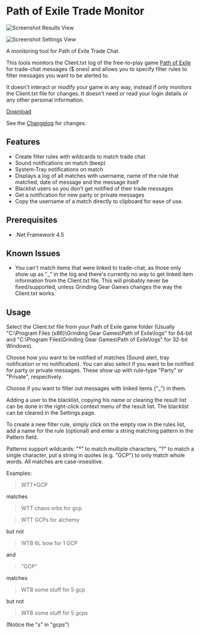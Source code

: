 Path of Exile Trade Monitor
===============

![Screenshot Results View](https://raw.github.com/Panaetius/PoETradeMonitor/master/img/ScreenshotResults.png)

![Screenshot Settings View](https://raw.github.com/Panaetius/PoETradeMonitor/master/img/ScreenshotSettings.png)

A monitoring tool for Path of Exile Trade Chat.

This tools monitors the Client.txt log of the free-to-play game [Path of Exile](http://www.pathofexile.com) for trade-chat messages ($ ones) and allows you to specify filter rules to filter messages you want to be alerted to.

It doesn't interact or modify your game in any way, instead if only monitors the Client.txt file for changes. It doesn't need or read your login details or any other personal information.

[Download](https://github.com/Panaetius/PoETradeMonitor/raw/master/binaries/PoEMonitor%20v0.4.zip)

See the [Changelog](https://github.com/Panaetius/PoETradeMonitor/blob/master/Changelog.md) for changes.

Features
--------
- Create filter rules with wildcards to match trade chat
- Sound notifications on match (beep)
- System-Tray notifications on match
- Displays a log of all matches with username, name of the rule that matched, date of message and the message itself
- Blacklist users so you don't get notified of their trade messages
- Get a notification for new party or private messages
- Copy the username of a match directly to clipboard for ease of use.

Prerequisites
-------------
- .Net Framework 4.5

Known Issues
------------
- You can't match items that were linked to trade-chat, as those only show up as "_" in the log and there's currently no way to get linked item information from the Client.txt file. This will probably never be fixed/supported, unless Grinding Gear Games changes the way the Client.txt works.

Usage
-----
Select the Client.txt file from your Path of Exile game folder (Usually "C:\Program Files (x86)\Grinding Gear Games\Path of Exile\logs" for 64-bit and "C:\Program Files\Grinding Gear Games\Path of Exile\logs" for 32-bit Windows).

Choose how you want to be notified of matches (Sound alert, tray notification or no notification). You can also select if you want to be notified for party or private messages. These show up with rule-type "Party" or "Private", respectively.

Choose if you want to filter out messages with linked items ("_") in them.

Adding a user to the blacklist, copying his name or clearing the result list can be done in the right-click context menu of the result list. The blacklist can be cleared in the Settings page.

To create a new filter rule, simply click on the empty row in the rules list, add a name for the rule (optional) and enter a string matching pattern in the Pattern field.

Patterns support wildcards: "*" to match multiple characters, "?" to match a single character, put a string in quotes (e.g. "GCP") to only match whole words. All matches are case-insesitive.

Examples:

> WTT*GCP

matches

> WTT chaos orbs for gcp

> WTT GCPs for alchemy

but not

>WTB 6L bow for 1 GCP
 
 
and
>"GCP"

matches

>WTB some stuff for 5 gcp

but not

>WTB some stuff for 5 gcps

(Notice the "s" in "gcps")
